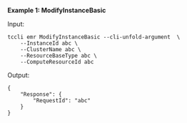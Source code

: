 **Example 1: ModifyInstanceBasic**



Input: 

```
tccli emr ModifyInstanceBasic --cli-unfold-argument  \
    --InstanceId abc \
    --ClusterName abc \
    --ResourceBaseType abc \
    --ComputeResourceId abc
```

Output: 
```
{
    "Response": {
        "RequestId": "abc"
    }
}
```

